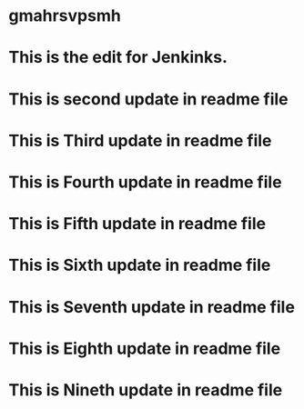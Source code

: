 # gmahrsvpsmh
# This is the edit for Jenkinks.
# This is second update in readme file
# This is Third update in readme file
# This is Fourth update in readme file
# This is Fifth update in readme file
# This is Sixth update in readme file
# This is Seventh update in readme file
# This is Eighth update in readme file
# This is Nineth update in readme file
